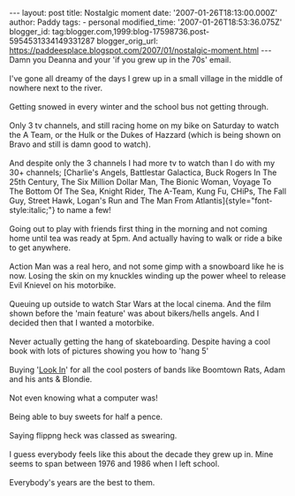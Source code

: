 \-\-- layout: post title: Nostalgic moment date:
\'2007-01-26T18:13:00.000Z\' author: Paddy tags: - personal
modified\_time: \'2007-01-26T18:53:36.075Z\' blogger\_id:
tag:blogger.com,1999:blog-17598736.post-5954531334149331287
blogger\_orig\_url:
https://paddeesplace.blogspot.com/2007/01/nostalgic-moment.html \-\--
Damn you Deanna and your \'if you grew up in the 70s\' email.\
\
I\'ve gone all dreamy of the days I grew up in a small village in the
middle of nowhere next to the river.\
\
Getting snowed in every winter and the school bus not getting through.\
\
Only 3 tv channels, and still racing home on my bike on Saturday to
watch the A Team, or the Hulk or the Dukes of Hazzard (which is being
shown on Bravo and still is damn good to watch).\
\
And despite only the 3 channels I had more tv to watch than I do with my
30+ channels; [Charlie\'s Angels, Battlestar Galactica, Buck Rogers In
The 25th Century, The Six Million Dollar Man, The Bionic Woman, Voyage
To The Bottom Of The Sea, Knight Rider, The A-Team, Kung Fu, CHiPs, The
Fall Guy, Street Hawk, Logan\'s Run and The Man From
Atlantis]{style="font-style:italic;"} to name a few!\
\
Going out to play with friends first thing in the morning and not coming
home until tea was ready at 5pm. And actually having to walk or ride a
bike to get anywhere.\
\
Action Man was a real hero, and not some gimp with a snowboard like he
is now. Losing the skin on my knuckles winding up the power wheel to
release Evil Knievel on his motorbike.\
\
Queuing up outside to watch Star Wars at the local cinema. And the film
shown before the \'main feature\' was about bikers/hells angels. And I
decided then that I wanted a motorbike.\
\
Never actually getting the hang of skateboarding. Despite having a cool
book with lots of pictures showing you how to \'hang 5\'\
\
Buying \'[Look In](https://www.lookinarchive.com/homepage.html)\' for
all the cool posters of bands like Boomtown Rats, Adam and his ants &
Blondie.\
\
Not even knowing what a computer was!\
\
Being able to buy sweets for half a pence.\
\
Saying flippng heck was classed as swearing.\
\
I guess everybody feels like this about the decade they grew up in. Mine
seems to span between 1976 and 1986 when I left school.\
\
Everybody\'s years are the best to them.
